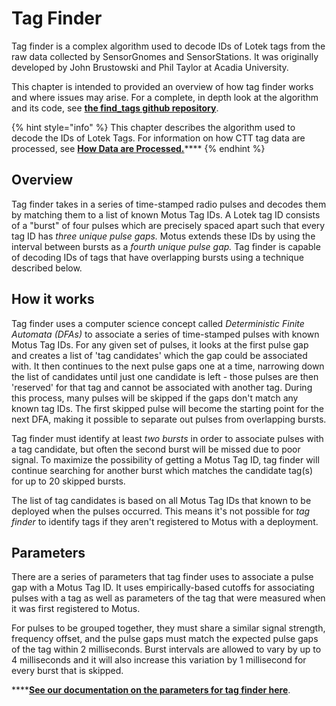 # Tag Finder

Tag finder is a complex algorithm used to decode IDs of Lotek tags from the raw data collected by SensorGnomes and SensorStations. It was originally developed by John Brustowski and Phil Taylor at Acadia University.

This chapter is intended to provided an overview of how tag finder works and where issues may arise. For a complete, in depth look at the algorithm and its code, see [**the find\_tags github repository**](https://github.com/sensorgnome-org/find\_tags).

{% hint style="info" %}
This chapter describes the algorithm used to decode the IDs of Lotek Tags. For  information on how CTT tag data are processed, see [**How Data are Processed.**](../how-data-are-processed.md#ctt-detection-data)****
{% endhint %}

## Overview

Tag finder takes in a series of time-stamped radio pulses and decodes them by matching them to a list of known Motus Tag IDs. A Lotek tag ID consists of a "burst" of four pulses which are precisely spaced apart such that every tag ID has _three unique pulse gaps._ Motus extends these IDs by using the interval between bursts as a _fourth unique pulse gap._ Tag finder is capable of decoding IDs of tags that have overlapping bursts using a technique described below.

## How it works

Tag finder uses a computer science concept called _Deterministic Finite Automata (DFAs)_ to associate a series of time-stamped pulses with known Motus Tag IDs. For any given set of pulses, it looks at the first pulse gap and creates a list of 'tag candidates' which the gap could be associated with. It then continues to the next pulse gaps one at a time, narrowing down the list of candidates until just one candidate is left - those pulses are then 'reserved' for that tag and cannot be associated with another tag. During this process, many pulses will be skipped if the gaps don't match any known tag IDs. The first skipped pulse will become the starting point for the next DFA, making it possible to separate out pulses from  overlapping bursts.

Tag finder must identify at least _two bursts_ in order to associate pulses with a tag candidate, but often the second burst will be missed due to poor signal. To maximize the possibility of getting a Motus Tag ID, tag finder will continue searching for another burst which matches the candidate tag(s) for up to 20 skipped bursts.

The list of tag candidates is based on all Motus Tag IDs that known to be deployed when the pulses occurred. This means it's not possible for _tag finder_ to identify tags if they aren't registered to Motus with a deployment.&#x20;

## **Parameters**

There are a series of parameters that tag finder uses to associate a pulse gap with a Motus Tag ID. It uses empirically-based cutoffs for associating pulses with a tag as well as parameters of the tag that were measured when it was first registered to Motus.&#x20;

For pulses to be grouped together, they must share a similar signal strength, frequency offset, and the pulse gaps must match the expected pulse gaps of the tag within 2 milliseconds. Burst intervals are allowed to vary by up to 4 milliseconds and it will also increase this variation by 1 millisecond for every burst that is skipped.&#x20;

****[**See our documentation on the parameters for tag finder here**](https://github.com/MotusDev/Motus-TO-DO/issues/465).
